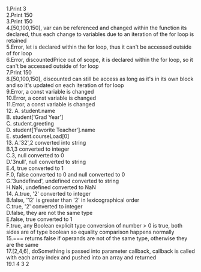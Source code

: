 1.Print 3\
2.Print 150\
3.Print 150\
4.[50,100,150], var can be referenced and changed within the function its declared, thus each change to variables due to an iteration of the for loop is retained\
5.Error, let is declared within the for loop, thus it can't be accessed outside of for loop\
6.Error, discountedPrice out of scope, it is declared within the for loop, so it can't be accessed outside of for loop\
7.Print 150\
8.[50,100,150], discounted can still be access as long as it's in its own block and so it's updated on each iteration of for loop\
9.Error, a const variable is changed\
10.Error, a const variable is changed\
11.Error, a const variable is changed\
12.
A. student.name\
B. student['Grad Year']\
C. student.greeting\
D. student['Favorite Teacher'].name\
E. student.courseLoad[0]\
13.
A.'32',2 converted into string\
B.1,3 converted to integer\
C.3, null converted to 0\
D.'3null', null converted to string\
E.4, true converted to 1\
F.0, false converted to 0 and null converted to 0\
G.'3undefined', undefined converted to string\
H.NaN, undefined converted to NaN\
14.
A.true, '2' converted to integer\
B.false, '12' is greater than '2' in lexicographical order\
C.true, '2' converted to integer\
D.false, they are not the same type\
E.false, true converted to 1\
F.true, any Boolean explicit type conversion of number > 0 is true, both sides are of type boolean so equality comparison happens normally\
15.=== returns false if operands are not of the same type, otherwise they are the same\
17.[2,4,6], doSomething is passed into parameter callback, callback is called with each array index and pushed into an array and returned\
19.1 4 3 2
